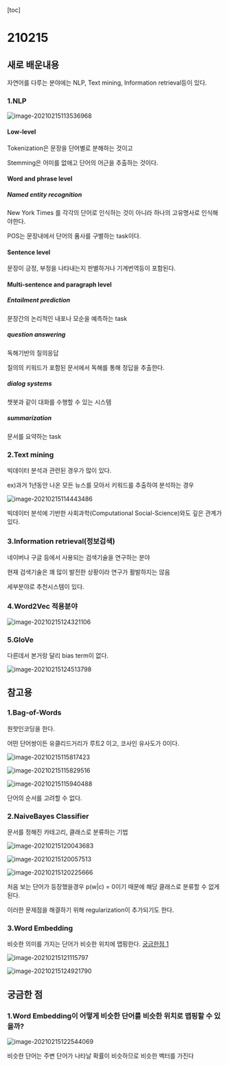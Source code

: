 [toc]

# 210215

## 새로 배운내용

자연어를 다루는 분야에는 NLP, Text mining, Information retrieval등이 있다.

### 1.NLP

![image-20210215113536968](C:\Users\ho070\AppData\Roaming\Typora\typora-user-images\image-20210215113536968.png)

#### Low-level

Tokenization은 문장을 단어별로 분해하는 것이고

Stemming은 어미를 없애고 단어의 어근을 추출하는 것이다.

#### Word and phrase level

##### Named entity recognition

New York Times 를 각각의 단어로 인식하는 것이 아니라 하나의 고유명사로 인식해야한다.

POS는 문장내에서 단어의 품사를 구별하는 task이다.

#### Sentence level

문장이 긍정, 부정을 나타내는지 판별하거나 기계번역등이 포함된다.

#### Multi-sentence and paragraph level

##### Entailment prediction

문장간의 논리적인 내포나 모순을 예측하는 task

##### question answering

독해기반의 질의응답

질의의 키워드가 포함된 문서에서 독해를 통해 정답을 추출한다.

##### dialog systems

챗봇과 같이 대화를 수행할 수 있는 시스템

##### summarization

문서를 요약하는 task

### 2.Text mining

빅데이터 분석과 관련된 경우가 많이 있다.

ex)과거 1년동안 나온 모든 뉴스를 모아서 키워드를 추출하여 분석하는 경우

![image-20210215114443486](C:\Users\ho070\AppData\Roaming\Typora\typora-user-images\image-20210215114443486.png)

빅데이터 분석에 기반한 사회과학(Computational Social-Science)와도 깊은 관계가 있다.

### 3.Information retrieval(정보검색)

네이버나 구글 등에서 사용되는 검색기술을 연구하는 분야

현재 검색기술은 꽤 많이 발전한 상황이라 연구가 활발하지는 않음

세부분야로 추천시스템이 있다.

### 4.Word2Vec 적용분야

![image-20210215124321106](C:\Users\ho070\AppData\Roaming\Typora\typora-user-images\image-20210215124321106.png)

### 5.GloVe

다른데서 본거랑 달리 bias term이 없다.

![image-20210215124513798](C:\Users\ho070\AppData\Roaming\Typora\typora-user-images\image-20210215124513798.png)

## 참고용

### 1.Bag-of-Words

원핫인코딩을 한다.

어떤 단어쌍이든 유클리드거리가 루트2 이고, 코사인 유사도가 0이다.

![image-20210215115817423](C:\Users\ho070\AppData\Roaming\Typora\typora-user-images\image-20210215115817423.png)

![image-20210215115829516](C:\Users\ho070\AppData\Roaming\Typora\typora-user-images\image-20210215115829516.png)

![image-20210215115940488](C:\Users\ho070\AppData\Roaming\Typora\typora-user-images\image-20210215115940488.png)

단어의 순서를 고려할 수 없다.

### 2.NaiveBayes Classifier

문서를 정해진 카테고리, 클래스로 분류하는 기법

![image-20210215120043683](C:\Users\ho070\AppData\Roaming\Typora\typora-user-images\image-20210215120043683.png)

![image-20210215120057513](C:\Users\ho070\AppData\Roaming\Typora\typora-user-images\image-20210215120057513.png)

![image-20210215120225666](C:\Users\ho070\AppData\Roaming\Typora\typora-user-images\image-20210215120225666.png)

처음 보는 단어가 등장했을경우 p(w|c) = 0이기 때문에 해당 클래스로 분류할 수 없게 된다.

이러한 문제점을 해결하기 위해 regularization이 추가되기도 한다.

### 3.Word Embedding

비슷한 의미를 가지는 단어가 비슷한 위치에 맵핑한다. [궁금한점 1](#1.word-embedding이-어떻게-비슷한-단어를-비슷한-위치로-맵핑할-수-있을까?)

![image-20210215121115797](C:\Users\ho070\AppData\Roaming\Typora\typora-user-images\image-20210215121115797.png)

![image-20210215124921790](C:\Users\ho070\AppData\Roaming\Typora\typora-user-images\image-20210215124921790.png)

## 궁금한 점

### 1.Word Embedding이 어떻게 비슷한 단어를 비슷한 위치로 맵핑할 수 있을까?

![image-20210215122544069](C:\Users\ho070\AppData\Roaming\Typora\typora-user-images\image-20210215122544069.png)

비슷한 단어는 주변 단어가 나타날 확률이 비슷하므로 비슷한 벡터를 가진다

